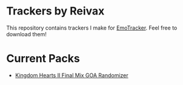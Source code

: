 # Trackers by Reivax
This repository contains trackers I make for [EmoTracker](https://emotracker.net/). Feel free to download them!

# Current Packs
- [Kingdom Hearts II Final Mix GOA Randomizer](https://github.com/Reivax00hh/EmotrackerPacks/blob/master/kh2fm_maptracker_reivax00hh/README.md)
